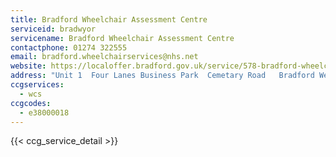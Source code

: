 ```yaml
---
title: Bradford Wheelchair Assessment Centre
serviceid: bradwyor
servicename: Bradford Wheelchair Assessment Centre
contactphone: 01274 322555
email: bradford.wheelchairservices@nhs.net
website: https://localoffer.bradford.gov.uk/service/578-bradford-wheelchair-service
address: "Unit 1  Four Lanes Business Park  Cemetary Road   Bradford West  Yorkshire  BD8 9RY"
ccgservices:
  - wcs
ccgcodes:
  - e38000018
---
```


{{< ccg_service_detail >}}
